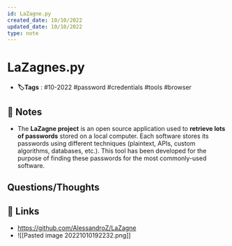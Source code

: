 ```yaml
---
id: LaZagne.py
created_date: 10/10/2022
updated_date: 10/10/2022
type: note
---
```


#  LaZagnes.py
- **🏷️Tags** :  #10-2022 #password #credentials #tools #browser 

## 📝 Notes
- The **LaZagne project** is an open source application used to **retrieve lots of passwords** stored on a local computer. Each software stores its passwords using different techniques (plaintext, APIs, custom algorithms, databases, etc.). This tool has been developed for the purpose of finding these passwords for the most commonly-used software.


## Questions/Thoughts


## 🔗 Links
- https://github.com/AlessandroZ/LaZagne
- ![[Pasted image 20221010192232.png]]